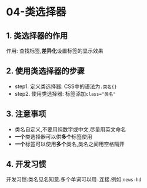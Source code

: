 # 04-类选择器

## 1. 类选择器的作用

作用: 查找标签,**差异化**设置标签的显示效果

## 2. 使用类选择器的步骤

- step1. 定义类选择器: CSS中的语法为`.类名{}`
- step2. 使用类选择器: 标签添加`class="类名"`

## 3. 注意事项

- 类名自定义,不要用纯数字或中文,尽量用英文命名
- **一个**类选择器可以供**多个**标签使用
- **一个**标签可以使用**多个**类名,类名之间用空格隔开

## 4. 开发习惯

开发习惯:类名见名知意.多个单词可以用`-`连接.例如:`news-hd`